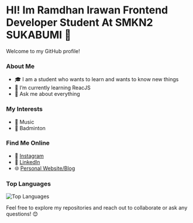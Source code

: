 # HI! Im Ramdhan Irawan Frontend Developer Student At SMKN2 SUKABUMI 👋

Welcome to my GitHub profile!

### About Me

- 🎓 I am a student who wants to learn and wants to know new things
- 🌱 I’m currently learning ReacJS
- 💬 Ask me about everything

### My Interests

- 🎼 Music
- 🏸 Badminton

### Find Me Online

- 🤳 [Instagram](https://www.instagram.com/mramdhan_dani/)
- 💼 [LinkedIn](https://www.linkedin.com/in/dani-daniii-b4097b260/)
- 🌐 [Personal Website/Blog](https://eldazy.vercel.app/)


### Top Languages

![Top Languages](https://github-readme-stats.vercel.app/api/top-langs/?username=your_username&layout=compact&theme=radical)


Feel free to explore my repositories and reach out to collaborate or ask any questions! 😊

